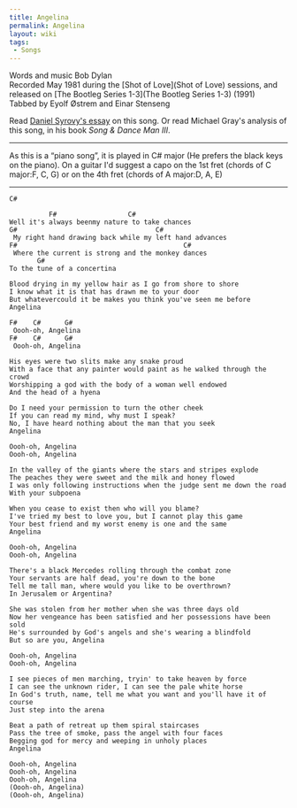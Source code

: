 ```yaml
---
title: Angelina
permalink: Angelina
layout: wiki
tags:
 - Songs
---
```


Words and music Bob Dylan  
Recorded May 1981 during the [Shot of Love](Shot of Love)
sessions, and released on [The Bootleg Series
1-3](The Bootleg Series 1-3) (1991)  
Tabbed by Eyolf Østrem and Einar Stenseng

Read [Daniel Syrovy's
essay](http://dylanchords.info/professors/angelina_syrovy.htm) on this
song. Or read Michael Gray's analysis of this song, in his book *Song &
Dance Man III*.

* * * * *

As this is a “piano song”, it is played in C\# major (He prefers the
black keys on the piano). On a guitar I'd suggest a capo on the 1st fret
(chords of C major:F, C, G) or on the 4th fret (chords of A major:D, A,
E)

* * * * *

    C#

              F#                  C#
    Well it's always beenmy nature to take chances
    G#                                   C#
     My right hand drawing back while my left hand advances
    F#                                          C#
     Where the current is strong and the monkey dances
           G#
    To the tune of a concertina

    Blood drying in my yellow hair as I go from shore to shore
    I know what it is that has drawn me to your door
    But whatevercould it be makes you think you've seen me before
    Angelina

    F#    C#      G#
     Oooh-oh, Angelina
    F#    C#      G#
     Oooh-oh, Angelina

    His eyes were two slits make any snake proud
    With a face that any painter would paint as he walked through the crowd
    Worshipping a god with the body of a woman well endowed
    And the head of a hyena

    Do I need your permission to turn the other cheek
    If you can read my mind, why must I speak?
    No, I have heard nothing about the man that you seek
    Angelina

    Oooh-oh, Angelina
    Oooh-oh, Angelina

    In the valley of the giants where the stars and stripes explode
    The peaches they were sweet and the milk and honey flowed
    I was only following instructions when the judge sent me down the road
    With your subpoena

    When you cease to exist then who will you blame?
    I've tried my best to love you, but I cannot play this game
    Your best friend and my worst enemy is one and the same
    Angelina

    Oooh-oh, Angelina
    Oooh-oh, Angelina

    There's a black Mercedes rolling through the combat zone
    Your servants are half dead, you're down to the bone
    Tell me tall man, where would you like to be overthrown?
    In Jerusalem or Argentina?

    She was stolen from her mother when she was three days old
    Now her vengeance has been satisfied and her possessions have been sold
    He's surrounded by God's angels and she's wearing a blindfold
    But so are you, Angelina

    Oooh-oh, Angelina
    Oooh-oh, Angelina

    I see pieces of men marching, tryin' to take heaven by force
    I can see the unknown rider, I can see the pale white horse
    In God's truth, name, tell me what you want and you'll have it of course
    Just step into the arena

    Beat a path of retreat up them spiral staircases
    Pass the tree of smoke, pass the angel with four faces
    Begging god for mercy and weeping in unholy places
    Angelina

    Oooh-oh, Angelina
    Oooh-oh, Angelina
    Oooh-oh, Angelina
    (Oooh-oh, Angelina)
    (Oooh-oh, Angelina)
